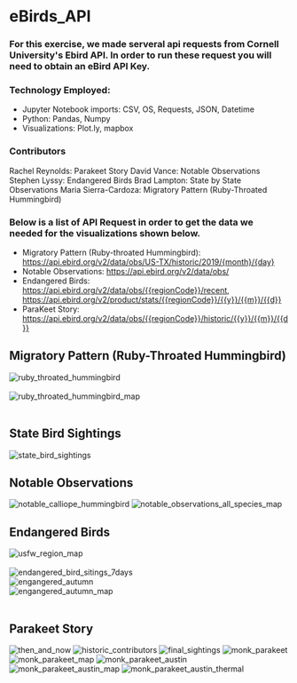 # eBirds_API

### For this exercise, we made serveral api requests from Cornell University's Ebird API. In order to run these request you will need to obtain an eBird API Key.

### Technology Employed: 
* Jupyter Notebook imports: CSV, OS, Requests, JSON, Datetime
* Python: Pandas, Numpy
* Visualizations: Plot.ly, mapbox

### Contributors
Rachel Reynolds: Parakeet Story
David Vance: Notable Observations
Stephen Lyssy: Endangered Birds
Brad Lampton: State by State Observations
Maria Sierra-Cardoza: Migratory Pattern (Ruby-Throated Hummingbird)

### Below is a list of API Request in order to get the data we needed for the visualizations shown below.
* Migratory Pattern (Ruby-throated Hummingbird): https://api.ebird.org/v2/data/obs/US-TX/historic/2019/{month}/{day}
* Notable Observations: https://api.ebird.org/v2/data/obs/
* Endangered Birds: https://api.ebird.org/v2/data/obs/{{regionCode}}/recent, https://api.ebird.org/v2/product/stats/{{regionCode}}/{{y}}/{{m}}/{{d}}
* ParaKeet Story: https://api.ebird.org/v2/data/obs/{{regionCode}}/historic/{{y}}/{{m}}/{{d}}

## Migratory Pattern (Ruby-Throated Hummingbird)
![ruby_throated_hummingbird](images/ruby_throated_hummingbird.png)
<br>
<br>
![ruby_throated_hummingbird_map](images/ruby_throated_hummingbird_map.png)
<br>
<br>
## State Bird Sightings
![state_bird_sightings](images/state_bird_sightings.png)
## Notable Observations
![notable_calliope_hummingbird](images/notable_calliope_hummingbird.png)
![notable_observations_all_species_map](images/notable_observations_all_species_map.png)
## Endangered Birds
![usfw_region_map](images/usfw_region_map.png)
<br>
<br>
![endangered_bird_sitings_7days](images/endangered_bird_sitings_7days.png)
<br>
![engangered_autumn](images/engangered_autumn.png)
<br>
![engangered_autumn_map](images/engangered_autumn_map.png)
<br>
<br>
## Parakeet Story
![then_and_now](images/then_and_now.png)
![historic_contributors](images/historic_contributors.png)
![final_sightings](images/final_sightings.png)
![monk_parakeet](images/monk_parakeet.png)
![monk_parakeet_map](images/monk_parakeet_map.png)
![monk_parakeet_austin](images/monk_parakeet_austin.png)
![monk_parakeet_austin_map](images/monk_parakeet_austin_map.png)
![monk_parakeet_austin_thermal](images/monk_parakeet_austin_thermal.png)


